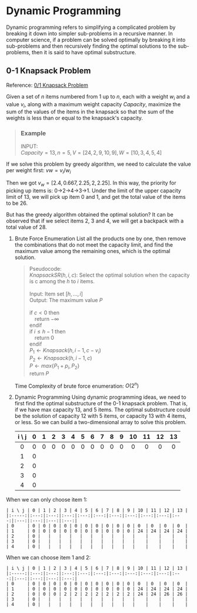 # Dynamic Programming
Dynamic programming refers to simplifying a complicated problem by breaking it down into simpler sub-problems in a recursive manner. In computer science, if a problem can be solved optimally by breaking it into sub-problems and then recursively finding the optimal solutions to the sub-problems, then it is said to have optimal substructure.

## 0-1 Knapsack Problem
Reference: [0/1 Knapsack Problem](https://www.geeksforgeeks.org/0-1-knapsack-problem-dp-10/)

Given a set of $n$ items numbered from $1$ up to $n$, each with a weight $w_i$ and a value $v_i$, along with a maximum weight capacity $Capacity$, maximize the sum of the values of the items in the knapsack so that the sum of the weights is less than or equal to the knapsack's capacity.

> ### Example<br>
> INPUT:<br> 
> $Capacity = 13, n = 5, V = [24,2,9,10,9], W = [10,3,4,5,4]$

If we solve this problem by greedy algorithm, we need to calculate the value per weight first: $vw = v_i / w_i$

Then we got $v_w = [2.4,0.667,2.25,2,2.25]$.
In this way, the priority for picking up items is: 0->2->4->3->1. Under the limit of the upper capacity limit of 13, we will pick up item 0 and 1, and get the total value of the items to be 26.

But has the greedy algorithm obtained the optimal solution? It can be observed that if we select items 2, 3 and 4, we will get a backpack with a total value of 28.

1. Brute Force Enumeration
List all the products one by one, then remove the combinations that do not meet the capacity limit, and find the maximum value among the remaining ones, which is the optimal solution.

    > Pseudocode:<br>
    $KnapsackSR(h,i,c)$: Select the optimal solution when the capacity is c among the $h$ to $i$ items.<br> <br>
    Input: Item set $[{h, ..., i}]$<br>
    Output: The maximum value $P$<br><br>
    if $c < 0$ then<br>
    &emsp;return $-\infty$<br>
    endif<br>
    if $i \le h - 1$ then<br>
    &emsp;return 0<br>
    endif<br>
    $P_1 \gets Knapsack(h, i-1, c-v_i)$<br>
    $P_2 \gets Knapsack(h, i-1, c)$<br>
    $P \gets max\{P_1 + p_i, P_2\}$<br>
    return $P$

    Time Complexity of brute force enumeration: $O(2^n)$

2. Dynamic Programming
Using dynamic programming ideas, we need to first find the optimal substructure of the 0-1 knapsack problem.
That is, if we have max capacity 13, and 5 items. The optimal substructure could be the solution of capacity 12 with 5 items, or capacity 13 with 4 items, or less.
So we can build a two-dimensional array to solve this problem.

    | i \ j | 0 | 1 | 2 | 3 | 4 | 5 | 6 | 7 | 8 | 9 | 10 | 11 | 12 | 13 |
    |:-----:|:---:|:---:|:---:|:---:|:---:|:---:|:---:|:---:|:---:|:---:|:---:|:---:|:---:|:---:|
    | 0     | 0 | 0 | 0 | 0 | 0 | 0 | 0 | 0 | 0 | 0 | 0  | 0  | 0  | 0  |
    | 1     | 0 |   |   |   |   |   |   |   |   |   |    |    |    |    |
    | 2     | 0 |   |   |   |   |   |   |   |   |   |    |    |    |    |
    | 3     | 0 |   |   |   |   |   |   |   |   |   |    |    |    |    |
    | 4     | 0 |   |   |   |   |   |   |   |   |   |    |    |    |    |


When we can only choose item 1:

    | i \ j | 0 | 1 | 2 | 3 | 4 | 5 | 6 | 7 | 8 | 9 | 10 | 11 | 12 | 13 |
    |:-----:|:---:|:---:|:---:|:---:|:---:|:---:|:---:|:---:|:---:|:---:|:---:|:---:|:---:|:---:|
    | 0     | 0 | 0 | 0 | 0 | 0 | 0 | 0 | 0 | 0 | 0 | 0  | 0  | 0  | 0  |
    | 1     | 0 | 0 | 0 | 0 | 0 | 0 | 0 | 0 | 0 | 0 | 24 | 24 | 24 | 24 |
    | 2     | 0 |   |   |   |   |   |   |   |   |   |    |    |    |    |
    | 3     | 0 |   |   |   |   |   |   |   |   |   |    |    |    |    |
    | 4     | 0 |   |   |   |   |   |   |   |   |   |    |    |    |    |

When we can choose item 1 and 2:

    | i \ j | 0 | 1 | 2 | 3 | 4 | 5 | 6 | 7 | 8 | 9 | 10 | 11 | 12 | 13 |
    |:-----:|:---:|:---:|:---:|:---:|:---:|:---:|:---:|:---:|:---:|:---:|:---:|:---:|:---:|:---:|
    | 0     | 0 | 0 | 0 | 0 | 0 | 0 | 0 | 0 | 0 | 0 | 0  | 0  | 0  | 0  |
    | 1     | 0 | 0 | 0 | 0 | 0 | 0 | 0 | 0 | 0 | 0 | 24 | 24 | 24 | 24 |
    | 2     | 0 | 0 | 0 | 2 | 2 | 2 | 2 | 2 | 2 | 2 | 24 | 24 | 26 | 26 |
    | 3     | 0 |   |   |   |   |   |   |   |   |   |    |    |    |    |
    | 4     | 0 |   |   |   |   |   |   |   |   |   |    |    |    |    |
